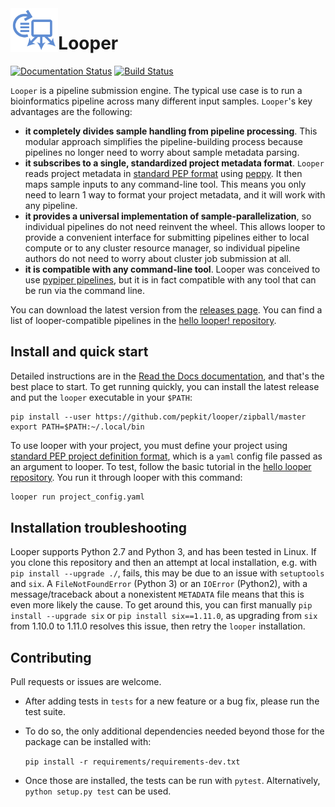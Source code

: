 <img src="logo_looper.svg" alt="looper logo" height="70" align="left"/>

# Looper

[![Documentation Status](http://readthedocs.org/projects/looper/badge/?version=latest)](http://looper.readthedocs.io/en/latest/?badge=latest)
[![Build Status](https://travis-ci.org/pepkit/looper.svg?branch=master)](https://travis-ci.org/pepkit/looper)

`Looper` is a pipeline submission engine. The typical use case is to run a bioinformatics pipeline across many different input samples. `Looper`'s key advantages are the following:

* **it completely divides sample handling from pipeline processing**. This modular approach simplifies the pipeline-building process because pipelines no longer need to worry about sample metadata parsing. 
* **it subscribes to a single, standardized project metadata format**. `Looper` reads project metadata in [standard PEP format](http://pepkit.github.io) using [peppy](http://github.com/pepkit/peppy). It then maps sample inputs to any command-line tool. This means you only need to learn 1 way to format your project metadata, and it will work with any pipeline.
* **it provides a universal implementation of sample-parallelization**, so individual pipelines do not need reinvent the wheel. This allows looper to provide a convenient interface for submitting pipelines either to local compute or to any cluster resource manager, so individual pipeline authors do not need to worry about cluster job submission at all.
* **it is compatible with any command-line tool**. Looper was conceived to use [pypiper pipelines](https://github.com/databio/pypiper/), but it is in fact compatible with any tool that can be run via the command line.

You can download the latest version from the [releases page](https://github.com/pepkit/looper/releases). You can find a list of looper-compatible pipelines in the [hello looper! repository](https://github.com/pepkit/hello_looper/blob/master/looper_pipelines.md). 

## Install and quick start

Detailed instructions are in the [Read the Docs documentation](http://looper.readthedocs.org/), and that's the best place to start. To get running quickly, you can install the latest release and put the `looper` executable in your `$PATH`: 

```
pip install --user https://github.com/pepkit/looper/zipball/master
export PATH=$PATH:~/.local/bin
```

To use looper with your project, you must define your project using [standard PEP project definition format](http://pepkit.github.io), which is a `yaml` config file passed as an argument to looper. To test, follow the basic tutorial in the [hello looper repository](https://github.com/pepkit/hello_looper). You run it through looper with this command:

```bash
looper run project_config.yaml
```

## Installation troubleshooting

Looper supports Python 2.7 and Python 3, and has been tested in Linux. If you clone this repository and then an attempt at local installation, e.g. with `pip install --upgrade ./`, fails, this may be due to an issue with `setuptools` and `six`. A `FileNotFoundError` (Python 3) or an `IOError` (Python2), with a message/traceback about a nonexistent `METADATA` file means that this is even more likely the cause. To get around this, you can first manually `pip install --upgrade six` or `pip install six==1.11.0`, as upgrading from `six` from 1.10.0 to 1.11.0 resolves this issue, then retry the `looper` installation.

## Contributing

Pull requests or issues are welcome.

- After adding tests in `tests` for a new feature or a bug fix, please run the test suite.
- To do so, the only additional dependencies needed beyond those for the package can be 
installed with:

  ```pip install -r requirements/requirements-dev.txt```
  
- Once those are installed, the tests can be run with `pytest`. Alternatively, 
`python setup.py test` can be used.

